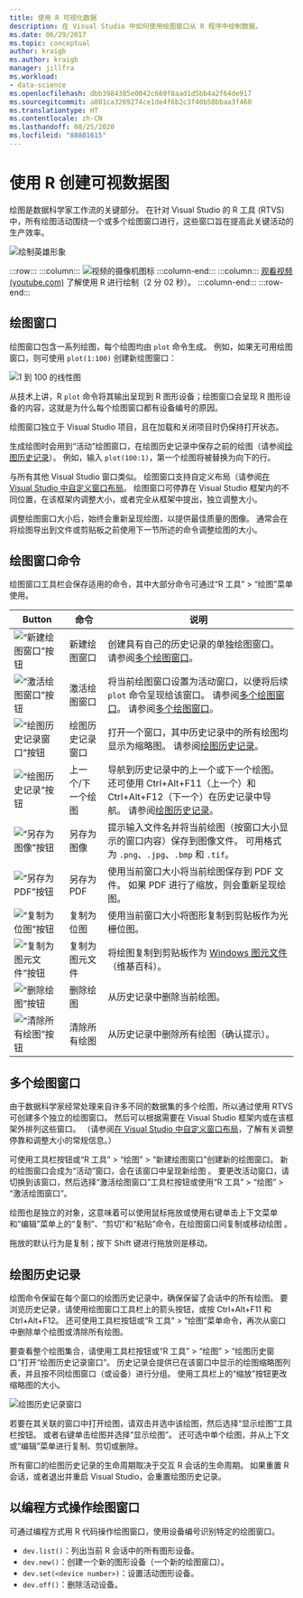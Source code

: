 ```yaml
---
title: 使用 R 可视化数据
description: 在 Visual Studio 中如何使用绘图窗口从 R 程序中绘制数据。
ms.date: 06/29/2017
ms.topic: conceptual
author: kraigb
ms.author: kraigb
manager: jillfra
ms.workload:
- data-science
ms.openlocfilehash: dbb3984385e0042c669f8aad1d5bb4a2f64de917
ms.sourcegitcommit: a801ca3269274ce1de4f6b2c3f40b58bbaa3f460
ms.translationtype: HT
ms.contentlocale: zh-CN
ms.lasthandoff: 08/25/2020
ms.locfileid: "88801615"
---
```

# <a name="create-visual-data-plots-with-r"></a>使用 R 创建可视数据图

绘图是数据科学家工作流的关键部分。 在针对 Visual Studio 的 R 工具 (RTVS) 中，所有绘图活动围绕一个或多个绘图窗口进行，这些窗口旨在提高此关键活动的生产效率。

![绘制英雄形象](media/plotting-hero-image.png)

:::row:::
    :::column:::
        ![视频的摄像机图标](../install/media/video-icon.png "观看视频")
    :::column-end:::
    :::column:::
        [观看视频 (youtube.com)](https://www.youtube.com/watch?v=ZTbKmz5RSgY) 了解使用 R 进行绘制（2 分 02 秒）。
    :::column-end:::
:::row-end:::

## <a name="the-plot-window"></a>绘图窗口

绘图窗口包含一系列绘图，每个绘图均由 `plot` 命令生成。 例如，如果无可用绘图窗口，则可使用 `plot(1:100)` 创建新绘图窗口：

![1 到 100 的线性图](media/plotting-1-to-100.png)

从技术上讲，R `plot` 命令将其输出呈现到 R 图形设备；绘图窗口会呈现 R 图形设备的内容，这就是为什么每个绘图窗口都有设备编号的原因。

绘图窗口独立于 Visual Studio 项目，且在加载和关闭项目时仍保持打开状态。

生成绘图时会用到“活动”绘图窗口，在绘图历史记录中保存之前的绘图（请参阅[绘图历史记录](#plot-history)）。 例如，输入 `plot(100:1)`，第一个绘图将被替换为向下的行。

与所有其他 Visual Studio 窗口类似。 绘图窗口支持自定义布局（请参阅[在 Visual Studio 中自定义窗口布局](../ide/customizing-window-layouts-in-visual-studio.md)。 绘图窗口可停靠在 Visual Studio 框架内的不同位置，在该框架内调整大小，或者完全从框架中提出，独立调整大小。

调整绘图窗口大小后，始终会重新呈现绘图，以提供最佳质量的图像。 通常会在将绘图导出到文件或剪贴板之前使用下一节所述的命令调整绘图的大小。

## <a name="plot-window-commands"></a>绘图窗口命令

绘图窗口工具栏会保存适用的命令，其中大部分命令可通过“R 工具” > “绘图”菜单使用。

| Button | 命令 | 说明 |
| --- | --- | --- |
| ![“新建绘图窗口”按钮](media/plotting-toolbar-01-new-plot-window.png) | 新建绘图窗口 | 创建具有自己的历史记录的单独绘图窗口。 请参阅[多个绘图窗口](#multiple-plot-windows)。 |
| ![“激活绘图窗口”按钮](media/plotting-toolbar-02-activate-plot-window.png) | 激活绘图窗口 | 将当前绘图窗口设置为活动窗口，以便将后续 `plot` 命令呈现给该窗口。 请参阅[多个绘图窗口](#multiple-plot-windows)。 请参阅[多个绘图窗口](#multiple-plot-windows)。 |
| ![“绘图历史记录窗口”按钮](media/plotting-toolbar-03-plot-history.png) | 绘图历史记录窗口 | 打开一个窗口，其中历史记录中的所有绘图均显示为缩略图。 请参阅[绘图历史记录](#plot-history)。 |
| ![“绘图历史记录”按钮](media/plotting-toolbar-04-plot-history-arrows.png) | 上一个/下一个绘图 |  导航到历史记录中的上一个或下一个绘图。 还可使用 Ctrl+Alt+F11（上一个）和 Ctrl+Alt+F12（下一个）在历史记录中导航。 请参阅[绘图历史记录](#plot-history)。 |
| ![“另存为图像”按钮](media/plotting-toolbar-05-save-as-image.png)| 另存为图像 | 提示输入文件名并将当前绘图（按窗口大小显示的窗口内容）保存到图像文件。 可用格式为 `.png`、`.jpg`、`.bmp` 和 `.tif`。 |
| ![“另存为 PDF”按钮](media/plotting-toolbar-06-save-as-pdf.png)| 另存为 PDF | 使用当前窗口大小将当前绘图保存到 PDF 文件。 如果 PDF 进行了缩放，则会重新呈现绘图。 |
| ![“复制为位图”按钮](media/plotting-toolbar-07-copy-as-bitmap.png)| 复制为位图 | 使用当前窗口大小将图形复制到剪贴板作为光栅位图。 |
| ![“复制为图元文件”按钮](media/plotting-toolbar-08-copy-as-metafile.png)| 复制为图元文件 | 将绘图复制到剪贴板作为 [Windows 图元文件](https://en.wikipedia.org/wiki/Windows_Metafile)（维基百科）。 |
| ![“删除绘图”按钮](media/plotting-toolbar-09-remove-plot.png)| 删除绘图 | 从历史记录中删除当前绘图。 |
| ![“清除所有绘图”按钮](media/plotting-toolbar-10-clear-all-plots.png) | 清除所有绘图 | 从历史记录中删除所有绘图（确认提示）。 |

## <a name="multiple-plot-windows"></a>多个绘图窗口

由于数据科学家经常处理来自许多不同的数据集的多个绘图，所以通过使用 RTVS 可创建多个独立的绘图窗口。 然后可以根据需要在 Visual Studio 框架内或在该框架外排列这些窗口。 （请参阅[在 Visual Studio 中自定义窗口布局](../ide/customizing-window-layouts-in-visual-studio.md)，了解有关调整停靠和调整大小的常规信息。）

可使用工具栏按钮或“R 工具” > “绘图” > “新建绘图窗口”创建新的绘图窗口。 新的绘图窗口会成为“活动”窗口，会在该窗口中呈现新绘图  。 要更改活动窗口，请切换到该窗口，然后选择“激活绘图窗口”工具栏按钮或使用“R 工具” > “绘图” > “激活绘图窗口”。

绘图也是独立的对象，这意味着可以使用鼠标拖放或使用右键单击上下文菜单和“编辑”菜单上的“复制”、“剪切”和“粘贴”命令，在绘图窗口间复制或移动绘图     。

拖放的默认行为是复制；按下 Shift 键进行拖放则是移动。

## <a name="plot-history"></a>绘图历史记录

绘图命令保留在每个窗口的绘图历史记录中，确保保留了会话中的所有绘图。 要浏览历史记录，请使用绘图窗口工具栏上的箭头按钮，或按 Ctrl+Alt+F11 和 Ctrl+Alt+F12。 还可使用工具栏按钮或“R 工具” > “绘图”菜单命令，再次从窗口中删除单个绘图或清除所有绘图。

要查看整个绘图集合，请使用工具栏按钮或“R 工具” > “绘图” > “绘图历史窗口”打开“绘图历史记录窗口”。
历史记录会提供已在该窗口中显示的绘图缩略图列表，并且按不同绘图窗口（或设备）进行分组。 使用工具栏上的“缩放”按钮更改缩略图的大小。

![绘图历史记录窗口](media/plotting-plot-history-window.png)

若要在其关联的窗口中打开绘图，请双击并选中该绘图，然后选择“显示绘图”工具栏按钮。 或者右键单击绘图并选择“显示绘图”。 还可选中单个绘图，并从上下文或“编辑”菜单进行复制、剪切或删除。

所有窗口的绘图历史记录的生命周期取决于交互 R 会话的生命周期。 如果重置 R 会话，或者退出并重启 Visual Studio，会重置绘图历史记录。

## <a name="programmatically-manipulate-plot-windows"></a>以编程方式操作绘图窗口

可通过编程方式用 R 代码操作绘图窗口，使用设备编号识别特定的绘图窗口。

- `dev.list()`：列出当前 R 会话中的所有图形设备。
- `dev.new()`：创建一个新的图形设备（一个新的绘图窗口）。
- `dev.set(<device number>)`：设置活动图形设备。
- `dev.off()`：删除活动设备。
